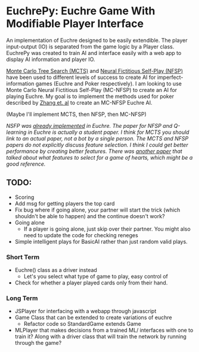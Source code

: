 # EuchrePy: Euchre Game With Modifiable Player Interface

An implementation of Euchre designed to be easily extendible. The player input-output (IO) is separated from the game logic by a Player class. EuchrePy was created to train AI and interface easily with a web app to display AI information and player IO.

[Monte Carlo Tree Search (MCTS)](https://github.com/matgrioni/Euchre-bot) and [Neural Fictitious Self-Play (NFSP)](https://arxiv.org/pdf/1603.01121.pdf) have been used to different levels of success to create AI for imperfect-information games (Euchre and Poker respectively). I am looking to use Monte Carlo Neural Fictitious Self-Play (MC-NFSP) to create an AI for playing Euchre. My goal is to implement the methods used for poker described by [Zhang et. al](https://arxiv.org/pdf/1903.09569.pdf) to create an MC-NFSP Euchre AI.

(Maybe I'll implement MCTS, then NFSP, then MC-NFSP)

*NSFP was [already implemented](https://github.com/elipugh/euchre) in Euchre. The paper for NFSP and Q-learning in Euchre is actually a student paper. I think for MCTS you should link to an actual paper, not a bot by a single person. The MCTS and NFSP papers do not explicitly discuss feature selection. I think I could get better performance by creating better features. There was [another paper](https://sites.ualberta.ca/~amw8/hearts.pdf) that talked about what features to select for a game of hearts, which might be a good reference.*

## TODO:
- Scoring
- Add msg for getting players the top card
- Fix bug where if going alone, your partner will start the trick (which shouldn't be able to happen) and the continue doesn't work?
- Going alone
  - If a player is going alone, just skip over their partner. You might also need to update the code for checking reneges
- Simple intelligent plays for BasicAI rather than just random valid plays.

### Short Term
- Euchre() class as a driver instead
  - Let's you select what type of game to play, easy control of
- Check for whether a player played cards only from their hand.

### Long Term
- JSPlayer for interfacing with a webapp through javascript
- Game Class that can be extended to create variations of euchre
  - Refactor code so StandardGame extends Game
- MLPlayer that makes decisions from a trained ML/ interfaces with one
to train it? Along with a driver class that will train the network by
running through the game?
